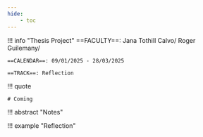 ```yaml
---
hide:
    - toc
---
```



!!! info "Thesis Project"
    ==FACULTY==: Jana Tothill Calvo/ Roger Guilemany/
    
    ==CALENDAR==: 09/01/2025 - 28/03/2025

    ==TRACK==: Reflection

!!! quote

    # Coming
    
    
!!! abstract "Notes"


!!! example "Reflection"
    